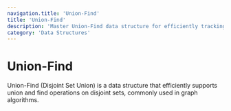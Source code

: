 ```yaml
---
navigation.title: 'Union-Find'
title: 'Union-Find'
description: 'Master Union-Find data structure for efficiently tracking connected components with path compression and union by rank optimizations.'
category: 'Data Structures'
---
```


# Union-Find

Union-Find (Disjoint Set Union) is a data structure that efficiently supports union and find operations on disjoint sets, commonly used in graph algorithms.
